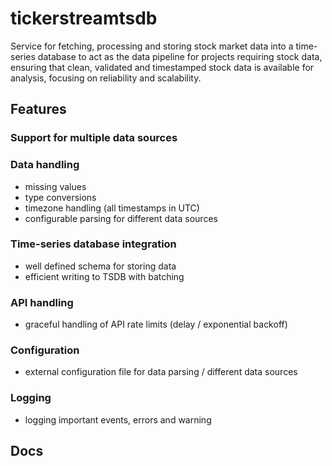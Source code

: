 # tickerstreamtsdb
Service for fetching, processing and storing stock market data into a time-series database to act as the data pipeline for projects requiring stock data, ensuring that clean, validated and timestamped stock data is available for analysis, focusing on reliability and scalability.

## Features
### Support for multiple data sources
### Data handling
- missing values
- type conversions
- timezone handling (all timestamps in UTC)
- configurable parsing for different data sources
### Time-series database integration
- well defined schema for storing data
- efficient writing to TSDB with batching
### API handling
- graceful handling of API rate limits (delay / exponential backoff)
### Configuration
- external configuration file for data parsing / different data sources
### Logging
- logging important events, errors and warning

## Docs

